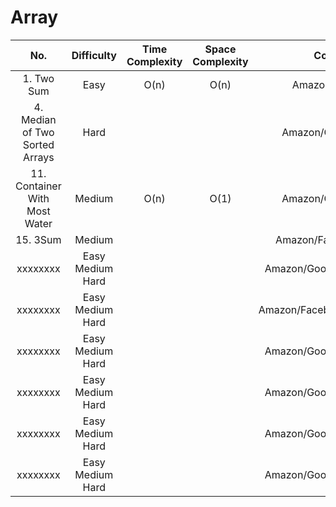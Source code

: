 # Array

|No.|Difficulty|Time Complexity|Space Complexity|Company List|
|:---:|:---:|:---:|:---:|:---:|
| 1. Two Sum | Easy | O(n) | O(n) | Amazon/Google/Adobe |
| 4. Median of Two Sorted Arrays | Hard |   |   | Amazon/Google/ByteDance |
| 11. Container With Most Water | Medium | O(n) | O(1) | Amazon/Google/ByteDance |
| 15. 3Sum | Medium |   |   | Amazon/Facebook/ByteDance |
| xxxxxxxx | Easy Medium Hard |   |   | Amazon/Google/Adobe/ByteDance |
| xxxxxxxx | Easy Medium Hard |   |   | Amazon/Facebook/Adobe/ByteDance |
| xxxxxxxx | Easy Medium Hard |   |   | Amazon/Google/Adobe/ByteDance |
| xxxxxxxx | Easy Medium Hard |   |   | Amazon/Google/Adobe/ByteDance |
| xxxxxxxx | Easy Medium Hard |   |   | Amazon/Google/Adobe/ByteDance |
| xxxxxxxx | Easy Medium Hard |   |   | Amazon/Google/Adobe/ByteDance |



